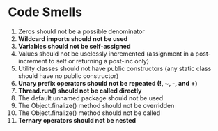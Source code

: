 # Code Smells
  1. Zeros should not be a possible denominator
  2. **Wildcard imports should not be used**
  3. **Variables should not be self-assigned**
  4. Values should not be uselessly incremented (assignment in a post-increment to self or returning a post-inc only)
  5. Utility classes should not have public constructors (any static class should have no public constructor)
  6. **Unary prefix operators should not be repeated (!, ~, -, and +)**
  7. **Thread.run() should not be called directly**
  8. The default unnamed package should not be used
  9. The Object.finalize() method should not be overridden
  10. The Object.finalize() method should not be called
  11. **Ternary operators should not be nested**
